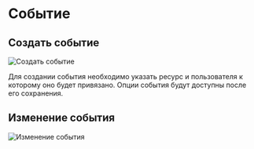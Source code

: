 # Событие

## Создать событие

![Создать событие](https://file.modx.pro/files/5/2/8/5288681d9f84a9ddc7cda49fc738bf13.jpg)

Для создании события необходимо указать ресурс и пользователя к которому оно будет привязано. Опции события будут доступны после его сохранения.

## Изменение события

![Изменение события](https://file.modx.pro/files/6/2/d/62dac397370b87d391bf90f980284858.jpg)
